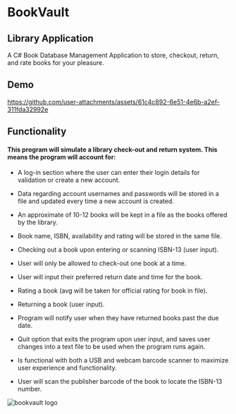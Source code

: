 # BookVault
## Library Application
A C# Book Database Management Application to store, checkout, return, and rate books for your pleasure.
## Demo
https://github.com/user-attachments/assets/61c4c892-6e51-4e6b-a2ef-311fda32992e
 ## Functionality
 #### This program will simulate a library check-out and return system. This means the program will account for:
 * A log-in section where the user can enter their login details for validation or create a new account.
 * Data regarding account usernames and passwords will be stored in a file and updated every time a new account is created.
 * An approximate of 10-12 books will be kept in a file as the books offered by the library.
 * Book name, ISBN, availability and rating will be stored in the same file.
 * Checking out a book upon entering or scanning ISBN-13 (user input).
 * User will only be allowed to check-out one book at a time.
 * User will input their preferred return date and time for the book.

 * Rating a book (avg will be taken for official rating for book in file).
 * Returning a book (user input).
 * Program will notify user when they have returned books past the due date.
 * Quit option that exits the program upon user input, and saves user changes into a text file to be used when the program runs again.
 * Is functional with both a USB and webcam barcode scanner to maximize user experience and functionality.
 * User will scan the publisher barcode of the book to locate the ISBN-13 number.

![bookvault logo](https://github.com/user-attachments/assets/087650e5-01ff-43df-a930-e62d32df9422)

